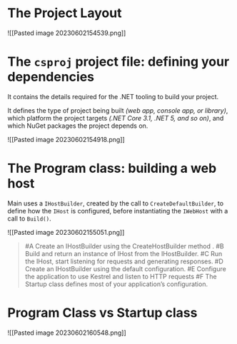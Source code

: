 # The Project Layout
![[Pasted image 20230602154539.png]]

# The `csproj` project file: defining your dependencies
It contains the details required for the .NET tooling to build your project.

It defines the type of project being built *(web app, console app, or library)*, which platform the project targets *(.NET Core 3.1, .NET 5, and so on)*, and which NuGet packages the project depends on.

![[Pasted image 20230602154918.png]]

# The Program class: building a web host
Main uses a `IHostBuilder`, created by the call to `CreateDefaultBuilder`, to define how the `IHost` is configured, before instantiating the `IWebHost` with a call to `Build()`.

![[Pasted image 20230602155051.png]]
>\#A Create an IHostBuilder using the CreateHostBuilder method .
\#B Build and return an instance of IHost from the IHostBuilder.
\#C Run the IHost, start listening for requests and generating responses.
\#D Create an IHostBuilder using the default configuration.
\#E Configure the application to use Kestrel and listen to HTTP requests
\#F The Startup class defines most of your application’s configuration.

# Program Class vs Startup class
![[Pasted image 20230602160548.png]]
